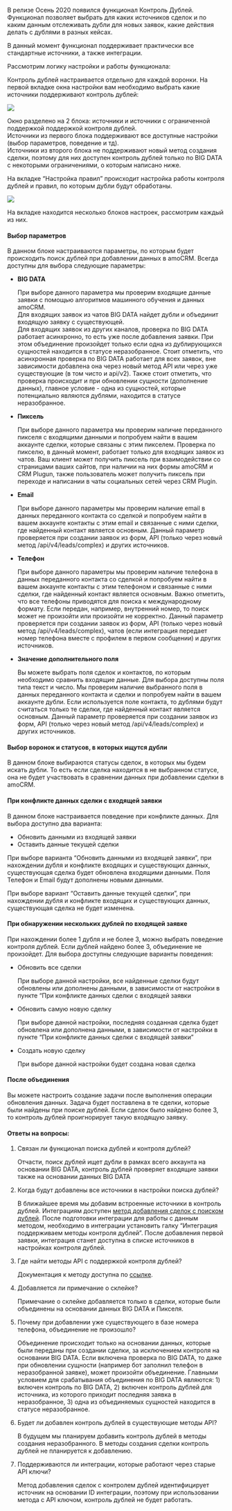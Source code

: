 
<a name="common-info"></a>

В релизе Осень 2020 появился функционал Контроль Дублей. Функционал позволяет выбрать для каких источников сделок и по каким данным отслеживать дубли для новых заявок, какие действия делать с дублями в разных кейсах.

В данный момент функционал поддерживает практически все стандартные источники, а также интеграции.

Рассмотрим логику настройки и работы функционала:

Контроль дублей настраивается отдельно для каждой воронки. На первой вкладке окна настройки вам необходимо выбрать какие источники поддерживают контроль дублей:

![](https://www.amocrm.ru/uploads/2021/01/doubles_2501-1024x967.png)

Окно разделено на 2 блока: источники и источники с ограниченной поддержкой поддержкой контроля дублей.  
Источники из первого блока поддерживают все доступные настройки (выбор параметров, поведение и тд).  
Источники из второго блока не поддерживают новый метод создания сделки, поэтому для них доступен контроль дублей только по BIG DATA с некоторыми ограничениями, о которым написано ниже.

На вкладке “Настройка правил” происходит настройка работы контроля дублей и правил, по которым дубли будут обработаны.

![](https://www.amocrm.ru/static/assets/developers/files/digital%20pipeline/duplication_control_settings.png)

На вкладке находится несколько блоков настроек, рассмотрим каждый из них.

#### Выбор параметров

В данном блоке настраиваются параметры, по которым будет происходить поиск дублей при добавлении данных в amoCRM. Всегда доступны для выбора следующие параметры:

*   **BIG DATA**

    При выборе данного параметра мы проверим входящие данные заявки с помощью алгоритмов машинного обучения и данных amoCRM.  
    Для входящих заявок из чатов BIG DATA найдет дубли и объединит входящую заявку с существующей.  
    Для входящих заявок из других каналов, проверка по BIG DATA работает асинхронно, то есть уже после добавления заявки. При этом объединение произойдет только если одна из дублирующихся сущностей находится в статусе неразобранное. Стоит отметить, что асинхронная проверка по BIG DATA работает для всех заявок, вне зависимости добавлена она через новый метод API или через уже существующие (в том чисто и api/v2). Также стоит отметить, что проверка происходит и при обновлении сущности (дополнение данных), главное условие - одна из сущностей, которые потенциально являются дублями, находится в статусе неразобранное.

*   **Пиксель**

    При выборе данного параметра мы проверим наличие переданного пикселя с входящими данными и попробуем найти в вашем аккаунте сделки, которые связаны с этим пикселем. Проверка по пикселю, в данный момент, работает только для входящих заявок из чатов. Ваш клиент может получить пиксель при взаимодействии со страницами ваших сайтов, при наличии на них формы amoCRM и CRM Plugun, также пользователь может получить пиксель при переходе и написании в чаты социальных сетей через CRM Plugin.

*   **Email**

    При выборе данного параметры мы проверим наличие email в данных переданного контакта со сделкой и попробуем найти в вашем аккаунте контакты с этим email и связанные с ними сделки, где найденный контакт является основным. Данный параметр проверяется при создании заявок из форм, API (только через новый метод /api/v4/leads/complex) и других источников.

*   **Телефон**

    При выборе данного параметры мы проверим наличие телефона в данных переданного контакта со сделкой и попробуем найти в вашем аккаунте контакты с этим телефоном и связанные с ними сделки, где найденный контакт является основным. Важно отметить, что все телефоны приводятся для поиска к международному формату. Если передан, например, внутренний номер, то поиск может не произойти или произойти не корректно. Данный параметр проверяется при создании заявок из форм, API (только через новый метод /api/v4/leads/complex), чатов (если интеграция передает номер телефона вместе с профилем в первом сообщении) и других источников.

*   **Значение дополнительного поля**

    Вы можете выбрать поля сделок и контактов, по которым необходимо сравнить входящие данные. Для выбора доступны поля типа текст и число. Мы проверим наличие выбранного поля в данных переданного контакта и сделки и попробуем найти в вашем аккаунте дубли. Если используется поле контакта, то дублями будут считаться только те сделки, где найденный контакт является основным. Данный параметр проверяется при создании заявок из форм, API (только через новый метод /api/v4/leads/complex) и других источников.

#### Выбор воронок и статусов, в которых ищутся дубли

В данном блоке выбираются статусы сделок, в которых мы будем искать дубли. То есть если сделка находится в не выбранном статусе, она не будет участвовать в сравнении данных при добавлении сделки в amoCRM.  

#### При конфликте данных сделки с входящей заявки

В данном блоке настраивается поведение при конфликте данных. Для выбора доступно два варианта:

*   Обновить данными из входящей заявки
*   Оставить данные текущей сделки

При выборе варианта “Обновить данными из входящей заявки”, при нахождении дубля и конфликте входящих и существующих данных, существующая сделка будет обновлена входящими данными. Поля Телефон и Email будут дополнены новыми данными.

При выборе вариант “Оставить данные текущей сделки”, при нахождении дубля и конфликте входящих и существующих данных, существующая сделка не будет изменена.

#### При обнаружении нескольких дублей по входящей заявке

При нахождении более 1 дубля и не более 3, можно выбрать поведение контроля дублей. Если дублей найдено более 3, объединение не произойдет. Для выбора доступны следующие варианты поведения:

*   Обновить все сделки

    При выборе данной настройки, все найденные сделки будут обновлены или дополнены данными, в зависимости от настройки в пункте “При конфликте данных сделки с входящей заявки

*   Обновить самую новую сделку

    При выборе данной настройки, последняя созданная сделка будет обновлена или дополнена данными, в зависимости от настройки в пункте “При конфликте данных сделки с входящей заявки”

*   Создать новую сделку

    При выборе данной настройки будет создана новая сделка

#### После объединения

Вы можете настроить создание задачи после выполнения операции обновления данных. Задача будет поставлена в те сделки, которые были найдены при поиске дублей. Если сделок было найдено более 3, то контроль дублей проигнорирует такую входящую заявку.

#### Ответы на вопросы:

1.  Связан ли функционал поиска дублей и контроля дублей?

    Отчасти, поиск дублей ищет дубли в рамках всего аккаунта на основании BIG DATA, контроль дублей проверяет входящие заявки также на основании данных BIG DATA

2.  Когда будут добавлены все источники в настройки поиска дублей?

    В ближайшее время мы добавим встроенные источники в контроль дублей. Интеграциям доступен [метод добавления сделок с поиском дублей](https://amocrm.ru/developers/content/crm_platform/leads-api#leads-complex-add). После подготовки интеграции для работы с данным методом, необходимо в интеграции установить галку “Интеграция поддерживаем методы контроля дублей”. После добавления первой заявки, интеграция станет доступна в списке источников в настройках контроля дублей.

3.  Где найти методы API с поддержкой контроля дублей?

    Документация к методу доступна по [ссылке](https://amocrm.ru/developers/content/crm_platform/leads-api#leads-complex-add).

4.  Добавляется ли примечание о склейке?

    Примечание о склейке добавляется только в сделки, которые были объединены на основании данных BIG DATA и Пикселя.

5.  Почему при добавлении уже существующего в базе номера телефона, объединение не произошло?

    Объединение происходит только на основании данных, которые были переданы при создании сделки, за исключением контроля на основании BIG DATA. Если включена проверка по BIG DATA, то даже при обновлении сущности (например бот заполнил телефон в неразобранной заявке), может произойти объединение. Главными условием для срабатывания объединения по BIG DATA являются: 1) включен контроль по BIG DATA, 2) включен контроль дублей для источника, из которого приходит последняя заявка в неразобранное, 3) одна из объединяемых сущностей находится в статусе неразобранное.

6.  Будет ли добавлен контроль дублей в существующие методы API?

    В будущем мы планируем добавить контроль дублей в методы создания неразобранного. В методы создания сделки контроль дублей не планируется к добавлению.

7.  Поддерживаются ли интеграции, которые работают через старые API ключи?

    Метод добавления сделок с контролем дублей идентифицирует источник на основании ID интеграции, поэтому при использовании метода с API ключом, контроль дублей не будет работать.
<!-- Generated at Thu, 04 Mar 2021 09:23:30 +0000. amoCRM Documentation Generator -->